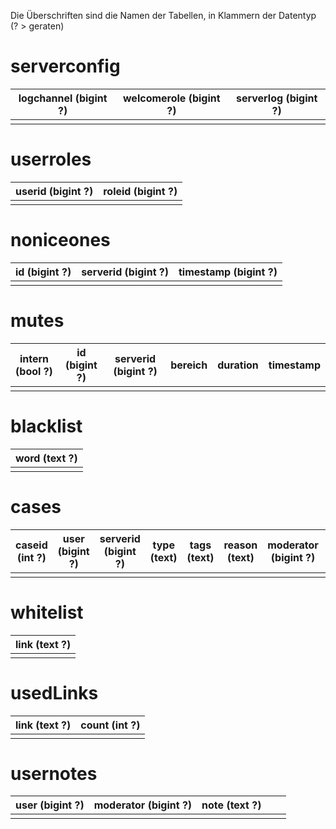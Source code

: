Die Überschriften sind die Namen der Tabellen, in Klammern der Datentyp (? > geraten)

# serverconfig
| logchannel (bigint ?) | welcomerole (bigint ?) | serverlog (bigint ?) |
|-----------------------|------------------------|----------------------|
|                       |                        |                      |

# userroles
| userid (bigint ?) | roleid (bigint ?) |
|-------------------|-------------------|
|                   |                   |

# noniceones

| id (bigint ?) | serverid (bigint ?) | timestamp (bigint ?) |
|---------------|---------------------|----------------------|
|               |                     |                      |

# mutes

| intern (bool ?) | id (bigint ?) | serverid (bigint ?) | bereich | duration | timestamp |
|-----------------|---------------|---------------------|---------|----------|-----------|
|                 |               |                     |         |          |           |

# blacklist
| word (text ?) |
|---------------|
|               |

# cases
| caseid (int ?) | user (bigint ?) | serverid (bigint ?) | type (text) | tags (text) | reason (text) | moderator (bigint ?) | channel (text) | timestamp (date/text ?) | endTimestamp (text) |
|----------------|-----------------|---------------------|-------------|-------------|---------------|----------------------|----------------|-------------------------|---------------------|
|                |                 |                     |             |             |               |                      |                |                         |                     |

# whitelist

| link (text ?) |
|---------------|
|               |

# usedLinks
| link (text ?) | count (int ?) |
|---------------|---------------|
|               |               |

# usernotes
| user (bigint ?) | moderator (bigint ?) | note (text ?) |     |     |
|-----------------|----------------------|---------------|-----|-----|
|                 |                      |               |     |     |
